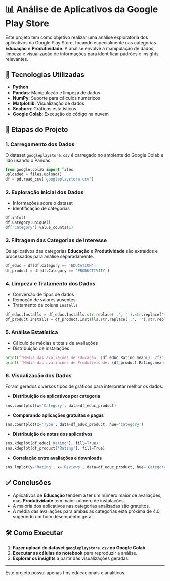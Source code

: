 # 📊 Análise de Aplicativos da Google Play Store

Este projeto tem como objetivo realizar uma análise exploratória dos aplicativos da Google Play Store, focando especialmente nas categorias **Educação** e **Produtividade**. A análise envolve a manipulação de dados, limpeza e visualização de informações para identificar padrões e insights relevantes.

## 📌 Tecnologias Utilizadas

- **Python**
- **Pandas**: Manipulação e limpeza de dados
- **NumPy**: Suporte para cálculos numéricos
- **Matplotlib**: Visualização de dados
- **Seaborn**: Gráficos estatísticos
- **Google Colab**: Execução do código na nuvem

## 📑 Etapas do Projeto

### 1. Carregamento dos Dados
O dataset `googleplaystore.csv` é carregado no ambiente do Google Colab e lido usando o Pandas.
```python
from google.colab import files
uploaded = files.upload()
df = pd.read_csv('googleplaystore.csv')
```

### 2. Exploração Inicial dos Dados
- Informações sobre o dataset
- Identificação de categorias
```python
df.info()
df.Category.unique()
df['Category'].value_counts(1)
```

### 3. Filtragem das Categorias de Interesse
Os aplicativos das categorias **Educação** e **Produtividade** são extraídos e processados para análise separadamente.
```python
df_educ = df[df.Category == 'EDUCATION']
df_product = df[df.Category == 'PRODUCTIVITY']
```

### 4. Limpeza e Tratamento dos Dados
- Conversão de tipos de dados
- Remoção de valores ausentes
- Tratamento da coluna `Installs`
```python
df_educ.Installs = df_educ.Installs.str.replace(',', '').str.replace('+', '').astype(int)
df_product.Installs = df_product.Installs.str.replace(',', '').str.replace('+', '').astype(int)
```

### 5. Análise Estatística
- Cálculo de médias e totais de avaliações
- Distribuição de instalações
```python
print(f"Média das avaliações de Educação: {df_educ.Rating.mean():.2f}")
print(f"Média das avaliações de Produtividade: {df_product.Rating.mean():.2f}")
```

### 6. Visualização dos Dados
Foram gerados diversos tipos de gráficos para interpretar melhor os dados:

- **Distribuição de aplicativos por categoria**
```python
sns.countplot(x='Category', data=df_educ_product)
```

- **Comparando aplicações gratuitas e pagas**
```python
sns.countplot(x='Type', data=df_educ_product, hue='Category')
```

- **Distribuição de notas dos aplicativos**
```python
sns.kdeplot(df_educ['Rating'], fill=True)
sns.kdeplot(df_product['Rating'], fill=True)
```

- **Correlação entre avaliações e downloads**
```python
sns.lmplot(y='Rating', x='Reviews', data=df_educ_product, hue='Category')
```

## ✅ Conclusões
- Aplicativos de **Educação** tendem a ter um número maior de avaliações, mas **Produtividade** tem maior número de instalações.
- A maioria dos aplicativos nas categorias analisadas são gratuitos.
- A média das avaliações para ambas as categorias está próxima de 4.0, sugerindo um bom desempenho geral.

## 🛠 Como Executar
1. **Fazer upload do dataset `googleplaystore.csv` no Google Colab**.
2. **Executar as células do notebook** para reproduzir a análise.
3. **Explorar os insights** a partir das visualizações geradas.

---

Este projeto possui apenas fins educacionais e analíticos.

